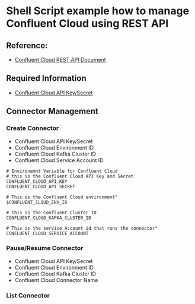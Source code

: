 # Shell Script example how to manage Confluent Cloud using REST API
## Reference: 
 - [Confluent Cloud REST API Document](https://docs.confluent.io/cloud/current/api.html)

## Required Information
  - [Confluent Cloud API Key/Secret](https://docs.confluent.io/cloud/current/access-management/authenticate/api-keys/api-keys.html#cloud-cloud-api-keys)

## Connector Management

### Create Connector
- Confluent Cloud API Key/Secret
- Confluent Cloud Environment ID
- Confluent Cloud Kafka Cluster ID
- Confluent Cloud Service Account ID
```
# Environemnt Variable for Confluent Cloud
# this is the Confluent Cloud API Key and Secret
CONFLUENT_CLOUD_API_KEY
CONFLUENT_CLOUD_API_SECRET

# This is the Confluent Cloud environment"
$CONFLUENT_CLOUD_ENV_ID

# This is the Confluent Cluster ID
CONFLUENT_CLOUD_KAFKA_CLUSTER_ID

# This is the service Account id that runs the connector"
CONFLUENT_CLOUD_SERVICE_ACCOUNT
```


### Pause/Resume Connector
- Confluent Cloud API Key/Secret
- Confluent Cloud Environment ID
- Confluent Cloud Kafka Cluster ID
- Confluent Cloud Connector Name

### List Connector


  



